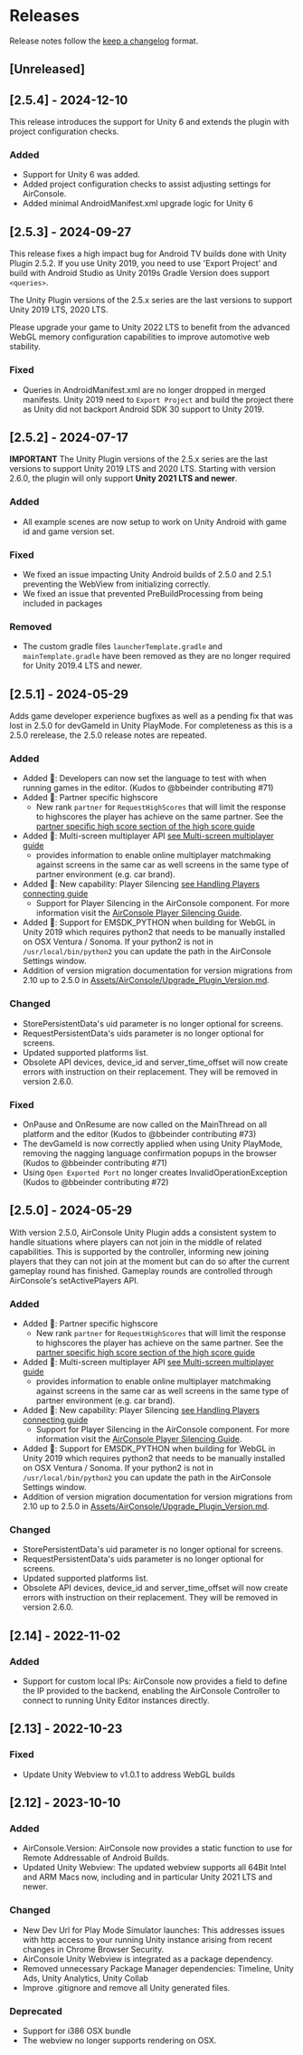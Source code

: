 <!-- markdownlint-disable MD024 -->

# Releases

Release notes follow the [keep a changelog](https://keepachangelog.com/en/1.1.0/) format.

## [Unreleased]


## [2.5.4] - 2024-12-10

This release introduces the support for Unity 6 and extends the plugin with project configuration checks.

### Added

- Support for Unity 6 was added.
- Added project configuration checks to assist adjusting settings for AirConsole.
- Added minimal AndroidManifest.xml upgrade logic for Unity 6

## [2.5.3] - 2024-09-27

This release fixes a high impact bug for Android TV builds done with Unity Plugin 2.5.2.
If you use Unity 2019, you need to use 'Export Project' and build with Android Studio as Unity 2019s Gradle Version does support `<queries>`.

The Unity Plugin versions of the 2.5.x series are the last versions to support Unity 2019 LTS, 2020 LTS.

Please upgrade your game to Unity 2022 LTS to benefit from the advanced WebGL memory configuration capabilities to improve automotive web stability.

### Fixed

- Queries in AndroidManifest.xml are no longer dropped in merged manifests. Unity 2019 need to `Export Project` and build the project there as Unity did not backport Android SDK 30 support to Unity 2019.

## [2.5.2] - 2024-07-17

**IMPORTANT** The Unity Plugin versions of the 2.5.x series are the last versions to support Unity 2019 LTS and 2020 LTS.
Starting with version 2.6.0, the plugin will only support **Unity 2021 LTS and newer**.

### Added

- All example scenes are now setup to work on Unity Android with game id and game version set.

### Fixed

- We fixed an issue impacting Unity Android builds of 2.5.0 and 2.5.1 preventing the WebView from initializing correctly.
- We fixed an issue that prevented PreBuildProcessing from being included in packages

### Removed

- The custom gradle files `launcherTemplate.gradle` and `mainTemplate.gradle` have been removed as they are no longer required for Unity 2019.4 LTS and newer.

## [2.5.1] - 2024-05-29

Adds game developer experience bugfixes as well as a pending fix that was lost in 2.5.0 for devGameId in Unity PlayMode.
For completeness as this is a 2.5.0 rerelease, the 2.5.0 release notes are repeated.

### Added

- Added :gift_heart:: Developers can now set the language to test with when running games in the editor. (Kudos to @bbeinder contributing #71)
- Added :gift_heart:: Partner specific highscore
  - New rank `partner` for `RequestHighScores` that will limit the response to highscores the player has achieve on the same partner. See the [partner specific high score section of the high score guide](https://developers.airconsole.com/#!/guides/highscore#partner)
- Added :gift_heart:: Multi-screen multiplayer API [see Multi-screen multiplayer guide](https://developers.airconsole.com/#!/guides/multiplayer)
  - provides information to enable online multiplayer matchmaking against screens in the same car as well screens in the same type of partner environment (e.g. car brand).
- Added :gift_heart:: New capability: Player Silencing [see Handling Players connecting guide](https://developers.airconsole.com/#!/guides/player_silencing)
  - Support for Player Silencing in the AirConsole component. For more information visit the [AirConsole Player Silencing Guide](https://developers.airconsole.com/#!/guides/player_silencing).
- Added :gift_heart:: Support for EMSDK_PYTHON when building for WebGL in Unity 2019 which requires python2 that needs to be manually installed on OSX Ventura / Sonoma. If your python2 is not in `/usr/local/bin/python2` you can update the path in the AirConsole Settings window.
- Addition of version migration documentation for version migrations from 2.10 up to 2.5.0 in [Assets/AirConsole/Upgrade_Plugin_Version.md](./Assets/AirConsole/Upgrade_Plugin_Version.md).

### Changed

- StorePersistentData's uid parameter is no longer optional for screens.
- RequestPersistentData's uids parameter is no longer optional for screens.
- Updated supported platforms list.
- Obsolete API devices, device_id and server_time_offset will now create errors with instruction on their replacement. They will be removed in version 2.6.0.

### Fixed

- OnPause and OnResume are now called on the MainThread on all platform and the editor (Kudos to @bbeinder contributing #73)
- The devGameId is now correctly applied when using Unity PlayMode, removing the nagging language confirmation popups in the browser (Kudos to @bbeinder contributing #71)
- Using `Open Exported Port` no longer creates InvalidOperationException (Kudos to @bbeinder contributing #72)

## [2.5.0] - 2024-05-29

With version 2.5.0, AirConsole Unity Plugin adds a consistent system to handle situations where players can not join in the middle of
related capabilities. This is supported by the controller, informing new joining players that they can not join at the moment but can do so
after the current gameplay round has finished.
Gameplay rounds are controlled through AirConsole's setActivePlayers API.

### Added

- Added :gift_heart:: Partner specific highscore
  - New rank `partner` for `RequestHighScores` that will limit the response to highscores the player has achieve on the same partner. See the [partner specific high score section of the high score guide](https://developers.airconsole.com/#!/guides/highscore#partner)
- Added :gift_heart:: Multi-screen multiplayer API [see Multi-screen multiplayer guide](https://developers.airconsole.com/#!/guides/multiplayer)
  - provides information to enable online multiplayer matchmaking against screens in the same car as well screens in the same type of partner environment (e.g. car brand).
- Added :gift_heart:: New capability: Player Silencing [see Handling Players connecting guide](https://developers.airconsole.com/#!/guides/player_silencing)
  - Support for Player Silencing in the AirConsole component. For more information visit the [AirConsole Player Silencing Guide](https://developers.airconsole.com/#!/guides/player_silencing).
- Added :gift_heart:: Support for EMSDK_PYTHON when building for WebGL in Unity 2019 which requires python2 that needs to be manually installed on OSX Ventura / Sonoma. If your python2 is not in `/usr/local/bin/python2` you can update the path in the AirConsole Settings window.
- Addition of version migration documentation for version migrations from 2.10 up to 2.5.0 in [Assets/AirConsole/Upgrade_Plugin_Version.md](./Assets/AirConsole/Upgrade_Plugin_Version.md).

### Changed

- StorePersistentData's uid parameter is no longer optional for screens.
- RequestPersistentData's uids parameter is no longer optional for screens.
- Updated supported platforms list.
- Obsolete API devices, device_id and server_time_offset will now create errors with instruction on their replacement. They will be removed in version 2.6.0.

## [2.14] - 2022-11-02

### Added

- Support for custom local IPs: AirConsole now provides a field to define the IP provided to the backend, enabling the AirConsole Controller to connect to running Unity Editor instances directly.

## [2.13] - 2022-10-23

### Fixed

- Update Unity Webview to v1.0.1 to address WebGL builds

## [2.12] - 2023-10-10

### Added

- AirConsole.Version: AirConsole now provides a static function to use for Remote Addressable of Android Builds.
- Updated Unity Webview: The updated webview supports all 64Bit Intel and ARM Macs now, including and in particular Unity 2021 LTS and newer.

### Changed

- New Dev Url for Play Mode Simulator launches: This addresses issues with http access to your running Unity instance arising from recent changes in Chrome Browser Security.
- AirConsole Unity Webview is integrated as a package dependency.
- Removed unnecessary Package Manager dependencies: Timeline, Unity Ads, Unity Analytics, Unity Collab
- Improve .gitignore and remove all Unity generated files.

### Deprecated

- Support for i386 OSX bundle
- The webview no longer supports rendering on OSX.
